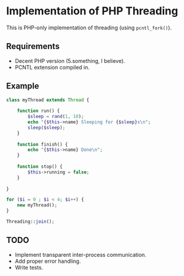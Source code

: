 Implementation of PHP Threading
===============================

This is PHP-only implementation of threading (using `pcntl_fork()`).

Requirements
------------

* Decent PHP version (5.something, I believe).
* PCNTL extension compiled in.

Example
-------

``` php
class myThread extends Thread {
    
    function run() {
        $sleep = rand(1, 10);
        echo "{$this->name} Sleeping for {$sleep}s\n";
        sleep($sleep);
    }
    
    function finish() {
        echo "{$this->name} Done\n";
    }
    
    function stop() {
        $this->running = false;
    }
    
}

for ($i = 0 ; $i < 4; $i++) {
    new myThread();
}

Threading::join();
```

TODO
----

* Implement transparent inter-process communication.
* Add proper error handling.
* Write tests.